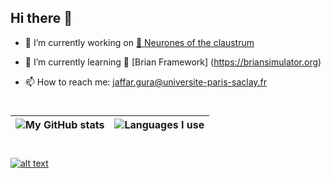 ## Hi there 👋

- 🔭 I’m currently working on [🧠 Neurones of the claustrum ](https://github.com/Jaffar-Hussein/ADEX)
- 🌱 I’m currently learning :snake: [Brian Framework] (https://briansimulator.org)

- 📫 How to reach me: jaffar.gura@universite-paris-saclay.fr


#
| ![My GitHub stats](https://github-readme-stats.vercel.app/api?username=Jaffar-Hussein&theme=tokyonight&show_icons=true&count_private=true)   	|  ![Languages I use](https://github-readme-stats.vercel.app/api/top-langs/?username=Jaffar-Hussein&layout=compact&count_private=true&show_icons=true&langs_count=10&theme=tokyonight&count_private=true)  	|
|---	|---	|
#
[![alt text](https://img.shields.io/badge/-LinkedIn-0e76a8?style=plastic&logo=linkedIn)</a>](https://www.linkedin.com/in/jaffar-hussein-363734135/)

